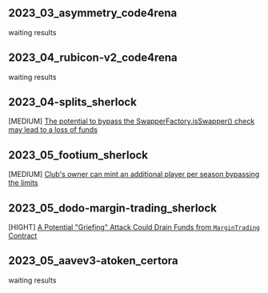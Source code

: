 ## 2023_03_asymmetry_code4rena
waiting results

## 2023_04_rubicon-v2_code4rena
waiting results

## 2023_04-splits_sherlock
[MEDIUM] [The potential to bypass the SwapperFactory.isSwapper() check may lead to a loss of funds](https://github.com/sherlock-audit/2023-04-splits-judging/blob/15ed1328bed52511a772aeb1a8607db1bcf11163/006-H/147.md "https://github.com/sherlock-audit/2023-04-splits-judging/blob/15ed1328bed52511a772aeb1a8607db1bcf11163/006-H/147.md")

## 2023_05_footium_sherlock
[MEDIUM] [Club's owner can mint an additional player per season bypassing the limits](https://github.com/sherlock-audit/2023-04-footium-judging/blob/1004d6d4580bab6ee1e84f67f1a94417e93955b3/005-H/324.md "https://github.com/sherlock-audit/2023-04-footium-judging/blob/1004d6d4580bab6ee1e84f67f1a94417e93955b3/005-H/324.md")

## 2023_05_dodo-margin-trading_sherlock
[HIGHT] [A Potential "Griefing" Attack Could Drain Funds from `MarginTrading` Contract](https://github.com/sherlock-audit/2023-05-dodo-judging/blob/af9c070f1aa3c7f48a467a60947275926333d584/001-H/191.md "https://github.com/sherlock-audit/2023-05-dodo-judging/blob/af9c070f1aa3c7f48a467a60947275926333d584/001-H/191.md")

## 2023_05_aavev3-atoken_certora
waiting results
